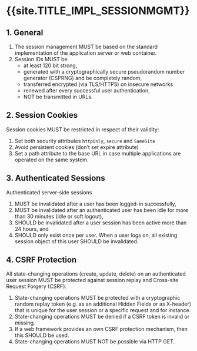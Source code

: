 <title>{{site.TITLE_IMPL_SESSIONMGMT}</title>

# {{site.TITLE_IMPL_SESSIONMGMT}}

## 1. General
1. The session management MUST be based on the standard implementation of the application server or web container.
2. Session IDs MUST be
    - at least 120 bit strong,
    - generated with a cryptographically secure pseudorandom number generator (CSPRNG) and be completely random,
    - transferred encrypted (via TLS/HTTPS) on insecure networks
    - renewed after every successful user authentication,
    - NOT be transmitted in URLs.
  
## 2. Session Cookies   
Session cookies MUST be restricted in respect of their validity:
1. Set both security attributes `httpOnly`, `secure` and `SameSite`
2. Avoid persistent cookies (don’t set expire attribute)
3. Set a path attribute to the base URL in case multiple applications are operated on the same system.

## 3. Authenticated Sessions
Authenticated server-side sessions
1. MUST be invalidated after a user has been logged-in successfully,
2. MUST be invalidated after an authenticated user has been idle for more than 30 minutes (idle or soft logout),
3. SHOULD be invalidated after a user session has been active more than 24 hours, and
4. SHOULD only exist once per user. When a user logs on, all existing session object of this user SHOULD be invalidated.

## 4. CSRF Protection
All state-changing operations (create, update, delete) on an authenticated user session MUST be protected against session replay and Cross-site Request Forgery (CSRF).
1. State-changing operations MUST be protected with a cryptographic random replay token (e.g. as an additional Hidden Fields or as X-header) that is unique for the user session or a specific request and for instance.
2. State-changing operations MUST be denied if a CSRF token is invalid or missing.
3. If a web framework provides an own CSRF protection mechanism, then this SHOULD be used.
4. State-changing operations MUST NOT be possible via HTTP GET.
